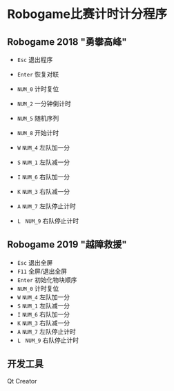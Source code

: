 # Robogame比赛计时计分程序
## Robogame 2018 "勇攀高峰" 

- `Esc` 退出程序

- `Enter` 恢复对联
- `NUM_0` 计时复位
- `NUM_2` 一分钟倒计时
- `NUM_5` 随机序列
- `NUM_8` 开始计时
- `W` `NUM_4` 左队加一分
- `S` `NUM_1` 左队减一分
- `I` `NUM_6` 右队加一分
- `K` `NUM_3` 右队减一分
- `A` `NUM_7` 左队停止计时
- `L ` `NUM_9` 右队停止计时



## Robogame 2019 "越障救援"

- `Esc` 退出全屏
- `F11` 全屏/退出全屏
- `Enter` 初始化物块顺序
- `NUM_0` 计时复位
- `W` `NUM_4` 左队加一分
- `S` `NUM_1` 左队减一分
- `I` `NUM_6` 右队加一分
- `K` `NUM_3` 右队减一分
- `A` `NUM_7` 左队停止计时
- `L ` `NUM_9` 右队停止计时



## 开发工具

Qt Creator


